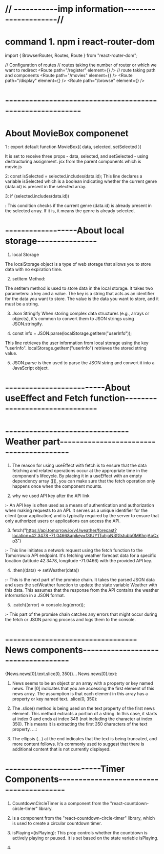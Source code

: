 


# // -----------imp information---------------------//
#  command 1.  npm i react-router-dom
import { BrowserRouter, Routes, Route } from "react-router-dom"; 

<BrowserRouter>  // Configuration of routes
      <Routes> //  routes taking the number of router or which we want to redirect
        <Route path="/register" element={<Register />} /> // route taking path and components
        <Route path="/movies" element={<Movies />} />
        <Route path="/display" element={<Display />} />
        <Route path="/browse" element={<Browse />} />
      </Routes>
    </BrowserRouter>

  # ---------------------------------------------------------

  #                          About MovieBox componenet

  1 : export default function MovieBox({ data, selected, setSelected })

   It is set to receive three props - data, selected, and setSelected - using destructuring assignment.
   jsx   from the parent components which is movie.js


2:    const isSelected = selected.includes(data.id);
  This line declares a variable isSelected which is a boolean indicating whether the current genre (data.id) is present in the selected array.

3: if (selected.includes(data.id)) 

 : This condition checks if the current genre (data.id) is already present in the selected array. If it is, it means the genre is already selected.

 #  ------------------About local storage---------------

 1. local Storage
 
 The localStorage object is a type of web storage that allows you to store data with no expiration time.


 2. setItem Method:

The setItem method is used to store data in the local storage.
It takes two parameters: a key and a value.
The key is a string that acts as an identifier for the data you want to store.
The value is the data you want to store, and it must be a string.

3. Json Stringify
When storing complex data structures (e.g., arrays or objects), it's common to convert them to JSON strings using JSON.stringify.

4. const info = JSON.parse(localStorage.getItem("userInfo"));

This line retrieves the user information from local storage using the key "userInfo".
localStorage.getItem("userInfo") retrieves the stored string value.

5. JSON.parse is then used to parse the JSON string and convert it into a JavaScript object.

# -------------------------About useEffect and Fetch function-------------------------------
  # -------------------------------Weather part----------------------------------------

1. The reason for using useEffect with fetch is to ensure that the data fetching and related operations occur at the appropriate time in the component's lifecycle. By placing it in a useEffect with an empty dependency array ([]), you can make sure that the fetch operation only happens once when the component mounts.

2.  why we used API key after the API link

:-  An API key is often used as a means of authentication and authorization when making requests to an API. It serves as a unique identifier for the client (your application) and is typically required by the server to ensure that only authorized users or applications can access the API.

3. fetch("https://api.tomorrow.io/v4/weather/forecast?location=42.3478,-71.0466&apikey=f3tUY1TuhjoN3fGstubb0MKhnjAoCxo3")

:- This line initiates a network request using the fetch function to the Tomorrow.io API endpoint. It's fetching weather forecast data for a specific location (latitude 42.3478, longitude -71.0466) with the provided API key.

4. .then((data) => setWeather(data))

:- This is the next part of the promise chain. It takes the parsed JSON data and uses the setWeather function to update the state variable Weather with this data. This assumes that the response from the API contains the weather information in a JSON format.

5. .catch((error) => console.log(error));

:- This part of the promise chain catches any errors that might occur during the fetch or JSON parsing process and logs them to the console.

# <!-- #---------------------------------------------------------------------------------------------------->

# ---------------------------------News components-----------------------------------
{News.news[0].text.slice(0, 350)}...
News.news[0].text:

1. News seems to be an object or an array with a property or key named news. The [0] indicates that you are accessing the first element of this news array.
The assumption is that each element in this array has a property or key named text.
.slice(0, 350):

2. The .slice() method is being used on the text property of the first news element. This method extracts a portion of a string.
In this case, it starts at index 0 and ends at index 349 (not including the character at index 350).
This means it is extracting the first 350 characters of the text property.
...:

3. The ellipsis (...) at the end indicates that the text is being truncated, and more content follows. It's commonly used to suggest that there is additional content that is not currently displayed.


 #       <!--------------- ----------------------------------------------------------------------->

 # ------------------------Timer Components----------------------------------------

 1. CountdownCircleTimer is a component from the "react-countdown-circle-timer" library.


 2. <CountdownCircleTimer> is a component from the "react-countdown-circle-timer" library, which is used to create a circular countdown timer.


 3. isPlaying={isPlaying}: This prop controls whether the countdown is actively playing or paused. It is set based on the state variable isPlaying.

 4. 